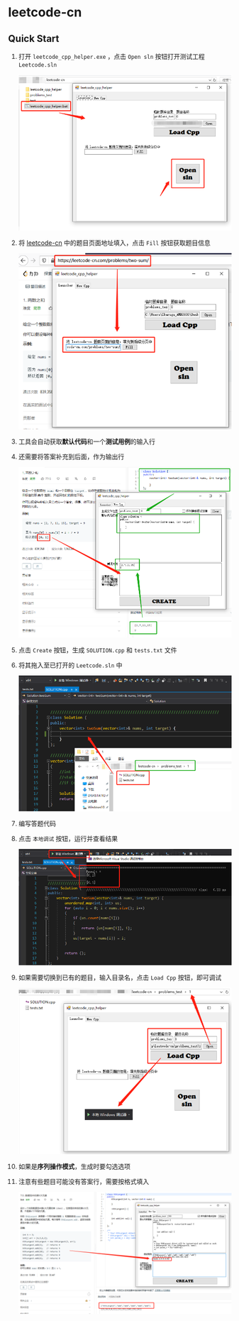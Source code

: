 # leetcode-cn

## Quick Start

1. 打开 `leetcode_cpp_helper.exe` ，点击 `Open sln` 按钮打开测试工程 `Leetcode.sln`

   ![1](.\1.png)

2. 将 [leetcode-cn](https://leetcode-cn.com/) 中的题目页面地址填入，点击 `Fill` 按钮获取题目信息

   ![2](.\2.png)

3. 工具会自动获取**默认代码**和一个**测试用例**的输入行

4. 还需要将答案补充到后面，作为输出行

   ![3](.\3.png)

5. 点击 `Create` 按钮，生成 `SOLUTION.cpp` 和 `tests.txt` 文件

6. 将其拖入至已打开的 `Leetcode.sln` 中

   ![4](.\4.png)

7. 编写答题代码

8. 点击 `本地调试` 按钮，运行并查看结果

   ![5](.\5.png)

9. 如果需要切换到已有的题目，输入目录名，点击 `Load Cpp` 按钮，即可调试

      ![6](.\6.png)


10. 如果是**序列操作模式**，生成时要勾选选项

11. 注意有些题目可能没有答案行，需要按格式填入

    ![7](.\7.png)



